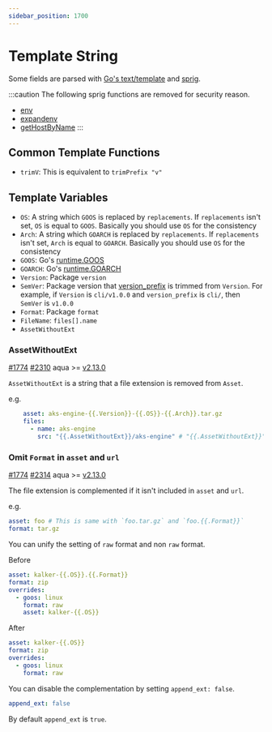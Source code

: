 ```yaml
---
sidebar_position: 1700
---
```


# Template String

Some fields are parsed with [Go's text/template](https://pkg.go.dev/text/template) and [sprig](http://masterminds.github.io/sprig/).

:::caution
The following sprig functions are removed for security reason.

* [env](http://masterminds.github.io/sprig/os.html)
* [expandenv](http://masterminds.github.io/sprig/os.html)
* [getHostByName](http://masterminds.github.io/sprig/network.html)
:::

## Common Template Functions

* `trimV`: This is equivalent to `trimPrefix "v"`

## Template Variables

* `OS`: A string which `GOOS` is replaced by `replacements`. If `replacements` isn't set, `OS` is equal to `GOOS`. Basically you should use `OS` for the consistency
* `Arch`: A string which `GOARCH` is replaced by `replacements`. If `replacements` isn't set, `Arch` is equal to `GOARCH`. Basically you should use `OS` for the consistency
* `GOOS`: Go's [runtime.GOOS](https://pkg.go.dev/runtime#pkg-constants)
* `GOARCH`: Go's [runtime.GOARCH](https://pkg.go.dev/runtime#pkg-constants)
* `Version`: Package `version`
* `SemVer`: Package version that [version_prefix](version-prefix.md) is trimmed from `Version`. For example, if `Version` is `cli/v1.0.0` and `version_prefix` is `cli/`, then `SemVer` is `v1.0.0`
* `Format`: Package `format`
* `FileName`: `files[].name`
* `AssetWithoutExt`

### AssetWithoutExt

[#1774](https://github.com/aquaproj/aqua/issues/1774) [#2310](https://github.com/aquaproj/aqua/pull/2310) aqua >= [v2.13.0](https://github.com/aquaproj/aqua/releases/tag/v2.13.0)

`AssetWithoutExt` is a string that a file extension is removed from `Asset`.

e.g.

```yaml
    asset: aks-engine-{{.Version}}-{{.OS}}-{{.Arch}}.tar.gz
    files:
      - name: aks-engine
        src: "{{.AssetWithoutExt}}/aks-engine" # "{{.AssetWithoutExt}}" == "aks-engine-{{.Version}}-{{.OS}}-{{.Arch}}"
```

### Omit `Format` in `asset` and `url`

[#1774](https://github.com/aquaproj/aqua/issues/1774) [#2314](https://github.com/aquaproj/aqua/pull/2314) aqua >= [v2.13.0](https://github.com/aquaproj/aqua/releases/tag/v2.13.0)

The file extension is complemented if it isn't included in `asset` and `url`.

e.g.

```yaml
asset: foo # This is same with `foo.tar.gz` and `foo.{{.Format}}`
format: tar.gz
```

You can unify the setting of `raw` format and non `raw` format.

Before

```yaml
asset: kalker-{{.OS}}.{{.Format}}
format: zip
overrides:
  - goos: linux
    format: raw
    asset: kalker-{{.OS}}
```

After

```yaml
asset: kalker-{{.OS}}
format: zip
overrides:
  - goos: linux
    format: raw
```

You can disable the complementation by setting `append_ext: false`.

```yaml
append_ext: false
```

By default `append_ext` is `true`.
